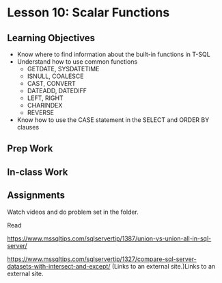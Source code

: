 # Lesson 10: Scalar Functions

## Learning Objectives
* Know where to find information about the built-in functions in T-SQL
* Understand how to use common functions
  - GETDATE, SYSDATETIME
  - ISNULL, COALESCE
  - CAST, CONVERT
  - DATEADD, DATEDIFF
  - LEFT, RIGHT
  - CHARINDEX
  - REVERSE
* Know how to use the CASE statement in the SELECT and ORDER BY clauses

## Prep Work

## In-class Work

## Assignments
Watch videos and do problem set in the folder.

Read

https://www.mssqltips.com/sqlservertip/1387/union-vs-union-all-in-sql-server/

https://www.mssqltips.com/sqlservertip/1327/compare-sql-server-datasets-with-intersect-and-except/ (Links to an external site.)Links to an external site.
